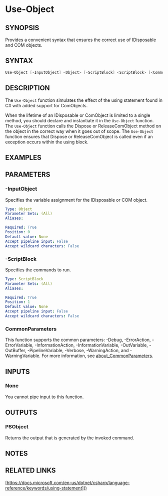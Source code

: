 ﻿---
external help file: PoshToolbox-help.xml
Module Name: PoshToolbox
online version: https://gitlab.com/PoshAJ/PoshToolbox/-/blob/main/docs/Use-Object.md
schema: 2.0.0
---

# Use-Object

## SYNOPSIS

Provides a convenient syntax that ensures the correct use of IDisposable and COM objects.

## SYNTAX

```powershell
Use-Object [-InputObject] <Object> [-ScriptBlock] <ScriptBlock> [<CommonParameters>]
```

## DESCRIPTION

The `Use-Object` function simulates the effect of the using statement found in C# with added support for ComObjects.

When the lifetime of an IDisposable or ComObject is limited to a single method, you should declare and instantiate it in the `Use-Object` function. The `Use-Object` function calls the Dispose or ReleaseComObject method on the object in the correct way when it goes out of scope. The `Use-Object` function ensures that Dispose or ReleaseComObject is called even if an exception occurs within the using block.

## EXAMPLES

## PARAMETERS

### -InputObject

Specifies the variable assignment for the IDisposable or COM object.

```yaml
Type: Object
Parameter Sets: (All)
Aliases:

Required: True
Position: 0
Default value: None
Accept pipeline input: False
Accept wildcard characters: False
```

### -ScriptBlock

Specifies the commands to run.

```yaml
Type: ScriptBlock
Parameter Sets: (All)
Aliases:

Required: True
Position: 1
Default value: None
Accept pipeline input: False
Accept wildcard characters: False
```

### CommonParameters

This function supports the common parameters: -Debug, -ErrorAction, -ErrorVariable, -InformationAction, -InformationVariable, -OutVariable, -OutBuffer, -PipelineVariable, -Verbose, -WarningAction, and -WarningVariable. For more information, see [about_CommonParameters](http://go.microsoft.com/fwlink/?LinkID=113216).

## INPUTS

### None

You cannot pipe input to this function.

## OUTPUTS

### PSObject

Returns the output that is generated by the invoked command.

## NOTES

## RELATED LINKS

[https://docs.microsoft.com/en-us/dotnet/csharp/language-reference/keywords/using-statement]()
